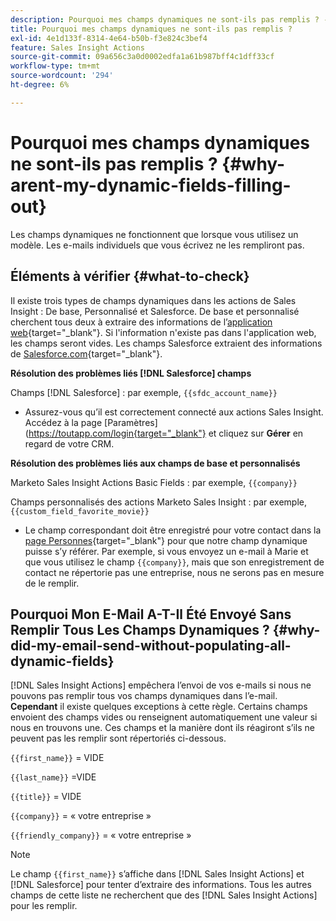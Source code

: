 ```yaml
---
description: Pourquoi mes champs dynamiques ne sont-ils pas remplis ? - Documents Marketo - Documentation sur le produit
title: Pourquoi mes champs dynamiques ne sont-ils pas remplis ?
exl-id: 4e1d133f-8314-4e64-b50b-f3e824c3bef4
feature: Sales Insight Actions
source-git-commit: 09a656c3a0d0002edfa1a61b987bff4c1dff33cf
workflow-type: tm+mt
source-wordcount: '294'
ht-degree: 6%

---
```


# Pourquoi mes champs dynamiques ne sont-ils pas remplis ? {#why-arent-my-dynamic-fields-filling-out}

Les champs dynamiques ne fonctionnent que lorsque vous utilisez un modèle. Les e-mails individuels que vous écrivez ne les rempliront pas.

## Éléments à vérifier {#what-to-check}

Il existe trois types de champs dynamiques dans les actions de Sales Insight : De base, Personnalisé et Salesforce. De base et personnalisé cherchent tous deux à extraire des informations de l’[application web](https://toutapp.com/login){target="_blank"}. Si l&#39;information n&#39;existe pas dans l&#39;application web, les champs seront vides. Les champs Salesforce extraient des informations de [Salesforce.com](https://salesforce.com){target="_blank"}.

**Résolution des problèmes liés [!DNL Salesforce] champs**

Champs [!DNL Salesforce] : par exemple, `{{sfdc_account_name}}`

* Assurez-vous qu’il est correctement connecté aux actions Sales Insight. Accédez à la page [Paramètres]&#x200B;(<https://toutapp.com/login{target="_blank"}> et cliquez sur **Gérer** en regard de votre CRM.

**Résolution des problèmes liés aux champs de base et personnalisés**

Marketo Sales Insight Actions Basic Fields : par exemple, `{{company}}`

Champs personnalisés des actions Marketo Sales Insight : par exemple, `{{custom_field_favorite_movie}}`

* Le champ correspondant doit être enregistré pour votre contact dans la [page Personnes](https://toutapp.com/next#relationships){target="_blank"} pour que notre champ dynamique puisse s’y référer. Par exemple, si vous envoyez un e-mail à Marie et que vous utilisez le champ `{{company}}`, mais que son enregistrement de contact ne répertorie pas une entreprise, nous ne serons pas en mesure de le remplir.

## Pourquoi Mon E-Mail A-T-Il Été Envoyé Sans Remplir Tous Les Champs Dynamiques ? {#why-did-my-email-send-without-populating-all-dynamic-fields}

[!DNL Sales Insight Actions] empêchera l’envoi de vos e-mails si nous ne pouvons pas remplir tous vos champs dynamiques dans l’e-mail. **Cependant** il existe quelques exceptions à cette règle. Certains champs envoient des champs vides ou renseignent automatiquement une valeur si nous en trouvons une. Ces champs et la manière dont ils réagiront s’ils ne peuvent pas les remplir sont répertoriés ci-dessous.

`{{first_name}}` = VIDE

`{{last_name}}` =VIDE

`{{title}}` = VIDE

`{{company}}` = « votre entreprise »

`{{friendly_company}}` = « votre entreprise »

>[!NOTE]
>
>Le champ `{{first_name}}` s’affiche dans [!DNL Sales Insight Actions] et [!DNL Salesforce] pour tenter d’extraire des informations. Tous les autres champs de cette liste ne recherchent que des [!DNL Sales Insight Actions] pour les remplir.
